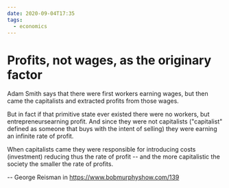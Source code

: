 ```yaml
---
date: 2020-09-04T17:35
tags:
  - economics
---
```


# Profits, not wages, as the originary factor

Adam Smith says that there were first workers earning wages, but then came the capitalists and extracted profits from those wages.

But in fact if that primitive state ever existed there were no workers, but entrepreneursearning profit. And since they were not capitalists ("capitalist" defined as someone that buys with the intent of selling) they were earning an infinite rate of profit.

When capitalists came they were responsible for introducing costs (investment) reducing thus the rate of profit -- and the more capitalistic the society the smaller the rate of profits.

-- George Reisman in <https://www.bobmurphyshow.com/139>
